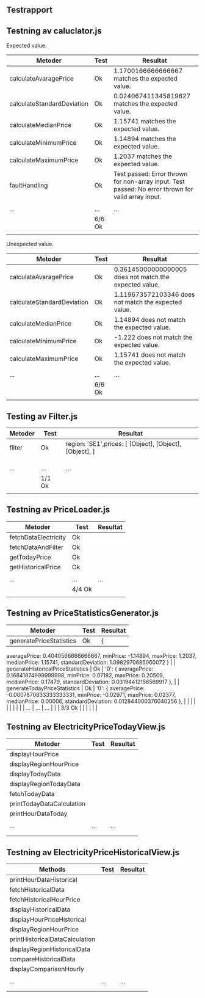 ## Testrapport

## Testning av caluclator.js

Expected value.

| Metoder                    | Test   | Resultat                                                                                             |
| -------------------------- | ------ | -------------------------------------------------------------------------------------------------- |
| calculateAvaragePrice      | Ok     | 1.1700166666666667 matches the expected value.                                                     |
| calculateStandardDeviation | Ok     | 0.024067411345819627 matches the expected value.                                                   |
| calculateMedianPrice       | Ok     | 1.15741 matches the expected value.                                                                |
| calculateMinimumPrice      | Ok     | 1.14894 matches the expected value.                                                                |
| calculateMaximumPrice      | Ok     | 1.2037 matches the expected value.                                                                 |
| faultHandling              | Ok     | Test passed: Error thrown for non-array input. Test passed: No error thrown for valid array input. |
|                            |        |                                                                                                    |
| …                          | …      | …                                                                                                  |
|                            | 6/6 Ok |                                                                                                    |
|                            |        |                                                                                                    |                                                                                                                                                                                    

Unexpected value.

| Metoder                    | Test   | Resultat                                                                                             |
| -------------------------- | ------ | -------------------------------------------------------------------------------------------------- |
| calculateAvaragePrice      | Ok     | 0.36145000000000005 does not match the expected value.                                             |
| calculateStandardDeviation | Ok     | 1.119673572103346 does not match the expected value.                                               |
| calculateMedianPrice       | Ok     | 1.14894 does not match the expected value.                                                         |
| calculateMinimumPrice      | Ok     | -1.222 does not match the expected value.                                                          |
| calculateMaximumPrice      | Ok     | 1.15741 does not match the expected value.                                                         |
|                            |        |                                                                                                    |
| …                          | …      | …                                                                                                  |
|                            | 6/6 Ok |                                                                                                    |
|                            |        |                                                                                                    |


## Testing av Filter.js

| Metoder | Test   | Resultat                                                  |
| ------- | ------ | ------------------------------------------------------- |
| filter  | Ok     | region: 'SE1',prices: [ [Object], [Object], [Object], ] |
|         |        |                                                         |
|         |        |                                                         |
|         |        |                                                         |
| …       | …      | …                                                       |
|         | 1/1 Ok |                                                         |
|         |        |                                                         |

## Testning av PriceLoader.js

| Metoder              | Test   | Resultat |
| -------------------- | ------ | -------- |
| fetchDataElectricity | Ok     |          |
| fetchDataAndFilter   | Ok     |          |
| getTodayPrice        | Ok     |          |
| getHistoricalPrice   | Ok     |          |
|                      |        |          |
| …                    | …      | …        |
|                      | 4/4 Ok |          |
|                      |        |          |


## Testning av PriceStatisticsGenerator.js

| Metoder                           | Test   | Resultat |
| --------------------------------- | ------ | -------- |
| generatePriceStatistics           | Ok     |  {
  averagePrice: 0.4040566666666667,
  minPrice: -1.14894,
  maxPrice: 1.2037,
  medianPrice: 1.15741,
  standardDeviation: 1.0982970685060072
}                                                       |
| generateHistoricalPriceStatistics | Ok     | '0': {
    averagePrice: 0.16841874999999998,
    minPrice: 0.07182,
    maxPrice: 0.20509,
    medianPrice: 0.17479,
    standardDeviation: 0.03194412156569917
  },                                                    |
| generateTodayPriceStatistics      | Ok     | '0': {
    averagePrice: -0.0007870833333333331,
    minPrice: -0.02971,
    maxPrice: 0.02377,
    medianPrice: 0.00006,
    standardDeviation: 0.012844000376040256
  },                                                    |
|                                   |        |          |
|                                   |        |          |
| …                                 | …      | …        |
|                                   | 3/3 Ok |          |
|                                   |        |          |

## Testning av ElectricityPriceTodayView.js


| Metoder                   | Test | Resultat |
| ------------------------- | ---- | -------- |
| displayHourPrice          |      |          |
| displayRegionHourPrice    |      |          |
| displayTodayData          |      |          |
| displayRegionTodayData    |      |          |
| fetchTodayData            |      |          |
| printTodayDataCalculation |      |          |
| printHourDataToday        |      |          |
|                           |      |          |
| …                         | …    | …        |
|                           |      |          |
|                           |      |          |


## Testning av ElectricityPriceHistoricalView.js

| Methods                        | Test | Resultat |
| ------------------------------ | ---- | ------ |
| printHourDataHistorical        |      |        |
| fetchHistoricalData            |      |        |
| fetchHistoricalHourPrice       |      |        |
| displayHistoricalData          |      |        |
| displayHourPriceHistorical     |      |        |
| displayRegionHourPrice         |      |        |
| printHistoricalDataCalculation |      |        |
| displayRegionHistoricalData    |      |        |
| compareHistoricalData          |      |        |
| displayComparisonHourly        |      |        |
|                                |      |        |
| …                              | …    | …      |
|                                |      |        |
|                                |      |        |

